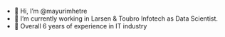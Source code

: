 - 👋 Hi, I’m @mayurimhetre
- 🌱 I’m currently working in Larsen & Toubro Infotech as Data Scientist.
- 🌱 Overall 6 years of experience in IT industry


<!---
mayurimhetre/mayurimhetre is a ✨ special ✨ repository because its `README.md` (this file) appears on your GitHub profile.
You can click the Preview link to take a look at your changes.
--->
